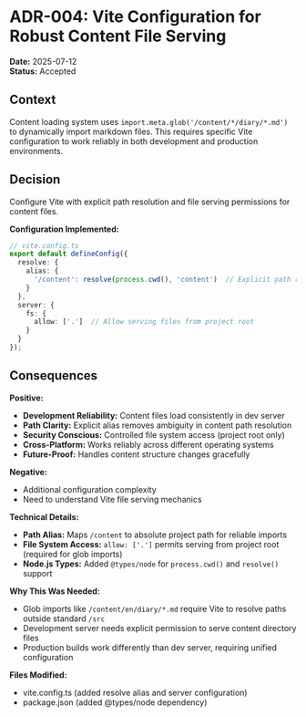 # ADR-004: Vite Configuration for Robust Content File Serving

**Date:** 2025-07-12  
**Status:** Accepted

## Context

Content loading system uses `import.meta.glob('/content/*/diary/*.md')` to dynamically import markdown files. This requires specific Vite configuration to work reliably in both development and production environments.

## Decision

Configure Vite with explicit path resolution and file serving permissions for content files.

**Configuration Implemented:**
```typescript
// vite.config.ts
export default defineConfig({
  resolve: {
    alias: {
      '/content': resolve(process.cwd(), 'content')  // Explicit path resolution
    }
  },
  server: {
    fs: {
      allow: ['.']  // Allow serving files from project root
    }
  }
});
```

## Consequences

**Positive:**
- **Development Reliability:** Content files load consistently in dev server
- **Path Clarity:** Explicit alias removes ambiguity in content path resolution
- **Security Conscious:** Controlled file system access (project root only)
- **Cross-Platform:** Works reliably across different operating systems
- **Future-Proof:** Handles content structure changes gracefully

**Negative:**
- Additional configuration complexity
- Need to understand Vite file serving mechanics

**Technical Details:**
- **Path Alias:** Maps `/content` to absolute project path for reliable imports
- **File System Access:** `allow: ['.']` permits serving from project root (required for glob imports)
- **Node.js Types:** Added `@types/node` for `process.cwd()` and `resolve()` support

**Why This Was Needed:**
- Glob imports like `/content/en/diary/*.md` require Vite to resolve paths outside standard `/src`
- Development server needs explicit permission to serve content directory files
- Production builds work differently than dev server, requiring unified configuration

**Files Modified:**
- vite.config.ts (added resolve alias and server configuration)
- package.json (added @types/node dependency)